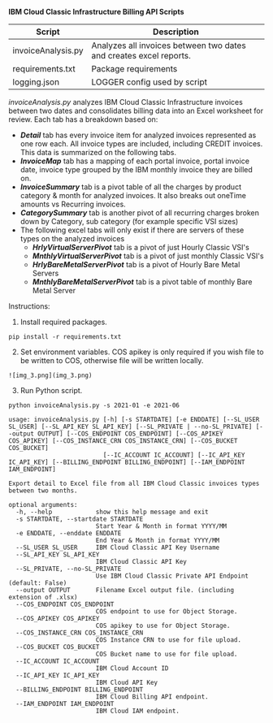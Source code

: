 **IBM Cloud Classic Infrastructure Billing API Scripts**

Script | Description
------ | -----------
invoiceAnalysis.py | Analyzes all invoices between two dates and creates excel reports.
requirements.txt | Package requirements
logging.json | LOGGER config used by script

*invoiceAnalysis.py* analyzes IBM Cloud Classic Infrastructure invoices between two dates and consolidates billing data into an
Excel worksheet for review.  Each tab has a breakdown based on:

   - ***Detail*** tab has every invoice item for analyzed invoices represented as one row each.  All invoice types are included, including CREDIT invoices.  This data is summarized on the following tabs.
   - ***InvoiceMap*** tab has a mapping of each portal invoice, portal invoice date, invoice type grouped by the IBM monthly invoice they are billed on.
   - ***InvoiceSummary*** tab is a pivot table of all the charges by product category & month for analyzed invoices. It also breaks out oneTime amounts vs Recurring invoices.
   - ***CategorySummary*** tab is another pivot of all recurring charges broken down by Category, sub category (for example specific VSI sizes)
   - The following excel tabs will only exist if there are servers of these types on the analyzed invoices
        - ***HrlyVirtualServerPivot*** tab is a pivot of just Hourly Classic VSI's
        - ***MnthlyVirtualServerPivot*** tab is a pivot of just monthly Classic VSI's
        - ***HrlyBareMetalServerPivot*** tab is a pivot of Hourly Bare Metal Servers
        - ***MnthlyBareMetalServerPivot*** tab is a pivot table of monthly Bare Metal Server

Instructions:

1. Install required packages.  
````
pip install -r requirements.txt
````
2.  Set environment variables. COS apikey is only required if you wish file to be written to COS, otherwise file will be written locally.
```bazaar
![img_3.png](img_3.png)
```

3.  Run Python script.
```bazaar
python invoiceAnalysis.py -s 2021-01 -e 2021-06
```

```bazaar
usage: invoiceAnalysis.py [-h] [-s STARTDATE] [-e ENDDATE] [--SL_USER SL_USER] [--SL_API_KEY SL_API_KEY] [--SL_PRIVATE | --no-SL_PRIVATE] [--output OUTPUT] [--COS_ENDPOINT COS_ENDPOINT] [--COS_APIKEY COS_APIKEY] [--COS_INSTANCE_CRN COS_INSTANCE_CRN] [--COS_BUCKET COS_BUCKET]
                          [--IC_ACCOUNT IC_ACCOUNT] [--IC_API_KEY IC_API_KEY] [--BILLING_ENDPOINT BILLING_ENDPOINT] [--IAM_ENDPOINT IAM_ENDPOINT]

Export detail to Excel file from all IBM Cloud Classic invoices types between two months.

optional arguments:
  -h, --help            show this help message and exit
  -s STARTDATE, --startdate STARTDATE
                        Start Year & Month in format YYYY/MM
  -e ENDDATE, --enddate ENDDATE
                        End Year & Month in format YYYY/MM
  --SL_USER SL_USER     IBM Cloud Classic API Key Username
  --SL_API_KEY SL_API_KEY
                        IBM Cloud Classic API Key
  --SL_PRIVATE, --no-SL_PRIVATE
                        Use IBM Cloud Classic Private API Endpoint (default: False)
  --output OUTPUT       Filename Excel output file. (including extension of .xlsx)
  --COS_ENDPOINT COS_ENDPOINT
                        COS endpoint to use for Object Storage.
  --COS_APIKEY COS_APIKEY
                        COS apikey to use for Object Storage.
  --COS_INSTANCE_CRN COS_INSTANCE_CRN
                        COS Instance CRN to use for file upload.
  --COS_BUCKET COS_BUCKET
                        COS Bucket name to use for file upload.
  --IC_ACCOUNT IC_ACCOUNT
                        IBM Cloud Account ID
  --IC_API_KEY IC_API_KEY
                        IBM Cloud API Key
  --BILLING_ENDPOINT BILLING_ENDPOINT
                        IBM Cloud Billing API endpoint.
  --IAM_ENDPOINT IAM_ENDPOINT
                        IBM Cloud IAM endpoint.

```
